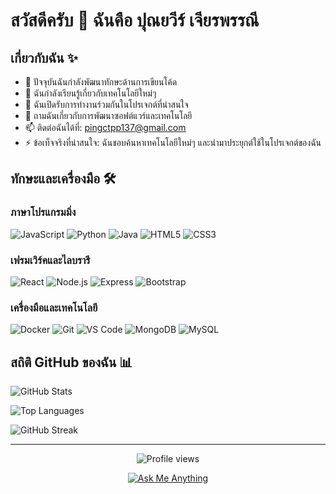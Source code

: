 # สวัสดีครับ 👋 ฉันคือ ปุณยวีร์ เจียรพรรณี

## เกี่ยวกับฉัน ✨
- 🔭 ปัจจุบันฉันกำลังพัฒนาทักษะด้านการเขียนโค้ด
- 🌱 ฉันกำลังเรียนรู้เกี่ยวกับเทคโนโลยีใหม่ๆ
- 👯 ฉันเปิดรับการทำงานร่วมกันในโปรเจกต์ที่น่าสนใจ
- 💬 ถามฉันเกี่ยวกับการพัฒนาซอฟต์แวร์และเทคโนโลยี
- 📫 ติดต่อฉันได้ที่: pingctpp137@gmail.com
- ⚡ ข้อเท็จจริงที่น่าสนใจ: ฉันชอบค้นหาเทคโนโลยีใหม่ๆ และนำมาประยุกต์ใช้ในโปรเจกต์ของฉัน

## ทักษะและเครื่องมือ 🛠️

### ภาษาโปรแกรมมิ่ง
![JavaScript](https://img.shields.io/badge/-JavaScript-F7DF1E?style=flat-square&logo=javascript&logoColor=black)
![Python](https://img.shields.io/badge/-Python-3776AB?style=flat-square&logo=python&logoColor=white)
![Java](https://img.shields.io/badge/-Java-007396?style=flat-square&logo=java&logoColor=white)
![HTML5](https://img.shields.io/badge/-HTML5-E34F26?style=flat-square&logo=html5&logoColor=white)
![CSS3](https://img.shields.io/badge/-CSS3-1572B6?style=flat-square&logo=css3&logoColor=white)

### เฟรมเวิร์คและไลบรารี
![React](https://img.shields.io/badge/-React-61DAFB?style=flat-square&logo=react&logoColor=black)
![Node.js](https://img.shields.io/badge/-Node.js-339933?style=flat-square&logo=node.js&logoColor=white)
![Express](https://img.shields.io/badge/-Express-000000?style=flat-square&logo=express&logoColor=white)
![Bootstrap](https://img.shields.io/badge/-Bootstrap-7952B3?style=flat-square&logo=bootstrap&logoColor=white)

### เครื่องมือและเทคโนโลยี
![Docker](https://img.shields.io/badge/-Docker-2496ED?style=flat-square&logo=docker&logoColor=white)
![Git](https://img.shields.io/badge/-Git-F05032?style=flat-square&logo=git&logoColor=white)
![VS Code](https://img.shields.io/badge/-VS%20Code-007ACC?style=flat-square&logo=visual-studio-code&logoColor=white)
![MongoDB](https://img.shields.io/badge/-MongoDB-47A248?style=flat-square&logo=mongodb&logoColor=white)
![MySQL](https://img.shields.io/badge/-MySQL-4479A1?style=flat-square&logo=mysql&logoColor=white)

## สถิติ GitHub ของฉัน 📊

![GitHub Stats](https://github-readme-stats.vercel.app/api?username=punyawee&show_icons=true&theme=tokyonight)

![Top Languages](https://github-readme-stats.vercel.app/api/top-langs/?username=punyawee&layout=compact&theme=tokyonight)

![GitHub Streak](https://github-readme-streak-stats.herokuapp.com/?user=punyawee&theme=tokyonight)


---

<p align="center">
  <img src="https://komarev.com/ghpvc/?username=punyawee&style=flat-square&color=blueviolet" alt="Profile views" />
</p>

<p align="center">
  <a href="https://github.com/punyawee/punyawee/issues/new?assignees=&labels=&title=">
    <img src="https://img.shields.io/badge/Ask%20me-anything-1abc9c.svg" alt="Ask Me Anything">
  </a>
</p>
